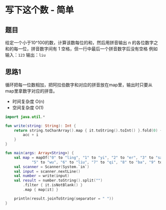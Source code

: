# 写下这个数 - 简单
## 题目
给定一个小于10^100的数，计算该数每位的和，然后用拼音输出 n 的各位数字之和的每一位，拼音数字间有 1 空格，但一行中最后一个拼音数字后没有空格
例如输入：`123`
输出：`liu`


## 思路1

循环把每一位数相加，把阿拉伯数字和对应的拼音放在map里，输出时只要从map里拿数字对应的拼音。

- 时间复杂度 O(n)
- 空间复杂度 O(1)
```kotlin
import java.util.*

fun write(string: String): Int {
    return string.toCharArray().map { it.toString().toInt() }.fold(0) { acc, i ->
        acc + i
    }
}

fun main(args: Array<String>) {
    val map = mapOf("0" to "ling", "1" to "yi", "2" to "er", "3" to "san", "4" to "si",
            "5" to "wu", "6" to "liu", "7" to "qi", "8" to "ba", "9" to "jiu")
    val scanner = Scanner(System.`in`)
    val input = scanner.nextLine()
    val number = write(input)
    val result = number.toString().split("")
        .filter { it.isNotBlank() }
        .map { map[it] }

    println(result.joinToString(separator = " "))
}
```
